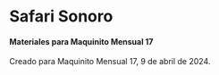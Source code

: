 # Safari Sonoro
#### Materiales para Maquinito Mensual 17


Creado para Maquinito Mensual 17, 9 de abril de 2024.
